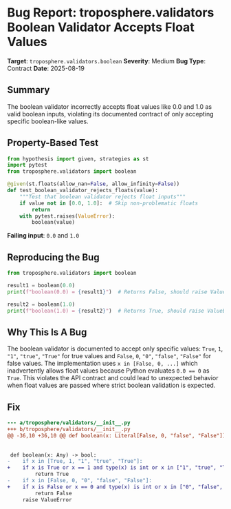 # Bug Report: troposphere.validators Boolean Validator Accepts Float Values

**Target**: `troposphere.validators.boolean`
**Severity**: Medium
**Bug Type**: Contract
**Date**: 2025-08-19

## Summary

The boolean validator incorrectly accepts float values like 0.0 and 1.0 as valid boolean inputs, violating its documented contract of only accepting specific boolean-like values.

## Property-Based Test

```python
from hypothesis import given, strategies as st
import pytest
from troposphere.validators import boolean

@given(st.floats(allow_nan=False, allow_infinity=False))
def test_boolean_validator_rejects_floats(value):
    """Test that boolean validator rejects float inputs"""
    if value not in [0.0, 1.0]:  # Skip non-problematic floats
        return
    with pytest.raises(ValueError):
        boolean(value)
```

**Failing input**: `0.0` and `1.0`

## Reproducing the Bug

```python
from troposphere.validators import boolean

result1 = boolean(0.0)
print(f"boolean(0.0) = {result1}")  # Returns False, should raise ValueError

result2 = boolean(1.0)  
print(f"boolean(1.0) = {result2}")  # Returns True, should raise ValueError
```

## Why This Is A Bug

The boolean validator is documented to accept only specific values: `True`, `1`, `"1"`, `"true"`, `"True"` for true values and `False`, `0`, `"0"`, `"false"`, `"False"` for false values. The implementation uses `x in [False, 0, ...]` which inadvertently allows float values because Python evaluates `0.0 == 0` as `True`. This violates the API contract and could lead to unexpected behavior when float values are passed where strict boolean validation is expected.

## Fix

```diff
--- a/troposphere/validators/__init__.py
+++ b/troposphere/validators/__init__.py
@@ -36,10 +36,10 @@ def boolean(x: Literal[False, 0, "false", "False"]) -> Literal[False]: ...
 
 
 def boolean(x: Any) -> bool:
-    if x in [True, 1, "1", "true", "True"]:
+    if x is True or x == 1 and type(x) is int or x in ["1", "true", "True"]:
         return True
-    if x in [False, 0, "0", "false", "False"]:
+    if x is False or x == 0 and type(x) is int or x in ["0", "false", "False"]:
         return False
     raise ValueError
```